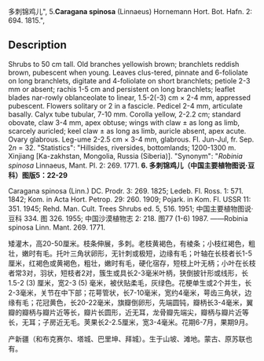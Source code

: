 多刺锦鸡儿",
5.**Caragana spinosa** (Linnaeus) Hornemann Hort. Bot. Hafn. 2: 694. 1815.",

## Description
Shrubs to 50 cm tall. Old branches yellowish brown; branchlets reddish brown, pubescent when young. Leaves clus-tered, pinnate and 6-foliolate on long branchlets, digitate and 4-foliolate on short branchlets; petiole 2-3 mm or absent; rachis 1-5 cm and persistent on long branchlets; leaflet blades nar-rowly oblanceolate to linear, 1.5-2(-3) cm × 2-4 mm, appressed pubescent. Flowers solitary or 2 in a fascicle. Pedicel 2-4 mm, articulate basally. Calyx tube tubular, 7-10 mm. Corolla yellow, 2-2.2 cm; standard obovate, claw 3-4 mm, apex obtuse; wings with claw ± as long as limb, scarcely auricled; keel claw ± as long as limb, auricle absent, apex acute. Ovary glabrous. Leg-ume 2-2.5 cm × 3-4 mm, glabrous. Fl. Jun-Jul, fr. Sep. 2*n* = 32.
  "Statistics": "Hillsides, riversides, bottomlands; 1200-1300 m. Xinjiang [Ka-zakhstan, Mongolia, Russia (Siberia)].
  "Synonym": "*Robinia spinosa* Linnaeus, Mant. Pl. 2: 269. 1771.
**6. 多刺锦鸡儿（中国主要植物图说·豆科）图版5：22-29**

Caragana spinosa (Linn.) DC. Prodr. 3: 269. 1825; Ledeb. Fl. Ross. 1: 571. 1842; Kom. in Acta Hort. Petrop. 29: 260. 1909; Pojark. in Kom. Fl. USSR 11: 351. 1945; Rehd. Man. Cult. Trees Shrubs ed. 5, 516. 1951; 中国主要植物图说·豆科 334. 图 326. 1955; 中国沙漠植物志 2: 218. 图77 (1-6) 1987. ——Robinia spinosa Linn. Mant. 269. 1771.

矮灌木，高20-50厘米。枝条伸展，多刺。老枝黄褐色，有棱条；小枝红褐色，粗壮，嫩时有毛。托叶三角状卵形，无针刺或极短，边缘有毛；叶轴在长枝者长1-5厘米，红褐色或黄褐色，粗壮，嫩时有毛，硬化宿存，短枝上叶无柄；小叶在长枝者常3对，羽状，短枝者2对，簇生或具长2-3毫米叶柄，狭倒披针形或线形，长1.5-2 (3) 厘米，宽2-3 (5) 毫米，被伏贴柔毛，灰绿色。花梗单生或2个并生，长2-3毫米，关节在中下部；花萼管状，长7-10毫米，宽约4毫米，萼齿三角状，边缘有毛；花冠黄色，长20-22毫米，旗瓣倒卵形，先端圆钝，瓣柄长3-4毫米，翼瓣的瓣柄与瓣片近等长，瓣片长圆形，近无耳，龙骨瓣先端尖，瓣柄与瓣片近等长，无耳；子房近无毛。荚果长2-2.5厘米，宽3-4毫米。花期6-7月，果期9月。

产新疆（和布克赛尔、塔城、巴里坤、拜城）。生于山坡、滩地。蒙古、原苏联也有。
